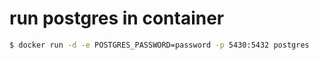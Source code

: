 # run postgres in container
```bash
$ docker run -d -e POSTGRES_PASSWORD=password -p 5430:5432 postgres
```